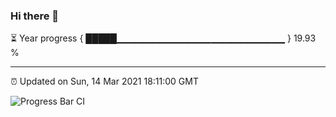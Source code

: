 ### Hi there 👋

⏳ Year progress { █████▁▁▁▁▁▁▁▁▁▁▁▁▁▁▁▁▁▁▁▁▁▁▁▁▁ } 19.93 %

---

⏰ Updated on Sun, 14 Mar 2021 18:11:00 GMT

![Progress Bar CI](https://github.com/liununu/liununu/workflows/Progress%20Bar%20CI/badge.svg)

